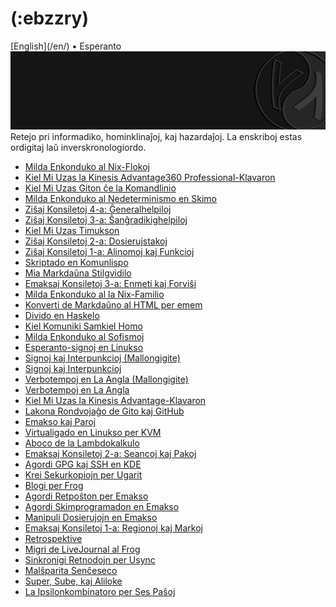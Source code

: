 (:ebzzry)
=========

<div class="center">[English](/en/) • Esperanto</div>

<img src="/images/site/taijitu-1008x250.png" class="banner" title="Ĉe la vizaĝo de Kosmo, ni ĉiuj estas infanoj." />

<div class="text-right">Retejo pri informadiko, hominklinaĵoj, kaj hazardaĵoj. La enskriboj estas ordigitaj laŭ inverskronologiordo.</div>

- [Milda Enkonduko al Nix-Flokoj](flokoj)
- [Kiel Mi Uzas la Kinesis Advantage360 Professional-Klavaron](adv360)
- [Kiel Mi Uzas Giton ĉe la Komandlinio](gito)
- [Milda Enkonduko al Nedeterminismo en Skimo](amb)
- [Ziŝaj Konsiletoj 4-a: Ĝeneralhelpiloj](zisxkonsiletoj-4-a)
- [Ziŝaj Konsiletoj 3-a: Ŝanĝradikighelpiloj](zisxkonsiletoj-3-a)
- [Kiel Mi Uzas Timukson](timukso)
- [Ziŝaj Konsiletoj 2-a: Dosierujstakoj](zisxkonsiletoj-2-a)
- [Ziŝaj Konsiletoj 1-a: Alinomoj kaj Funkcioj](zisxkonsiletoj-1-a)
- [Skriptado en Komunlispo](skripti-lispon)
- [Mia Markdaŭna Stilgvidilo](markdauxno)
- [Emaksaj Konsiletoj 3-a: Enmeti kaj Forviŝi](emakskonsiletoj-3-a)
- [Milda Enkonduko al la Nix-Familio](nix)
- [Konverti de Markdaŭno al HTML per emem](emem)
- [Divido en Haskelo](haskeldivido)
- [Kiel Komuniki Samkiel Homo](homo)
- [Milda Enkonduko al Sofismoj](sofismoj)
- [Esperanto-signoj en Linukso](eo-linukso)
- [Signoj kaj Interpunkcioj (Mallongigite)](signoj-interpunkcioj-mallongigite)
- [Signoj kaj Interpunkcioj](signoj-interpunkcioj)
- [Verbotempoj en La Angla (Mallongigite)](verbotempoj-la-angla-mallongigite)
- [Verbotempoj en La Angla](verbotempoj-la-angla)
- [Kiel Mi Uzas la Kinesis Advantage-Klavaron](advantage)
- [Lakona Rondvojaĝo de Gito kaj GitHub](gito-github)
- [Emakso kaj Paroj](emakso-paroj)
- [Virtualigado en Linukso per KVM](kvm)
- [Aboco de la Lambdokalkulo](lambdokalkulo)
- [Emaksaj Konsiletoj 2-a: Seancoj kaj Pakoj](emakskonsiletoj-2-a)
- [Agordi GPG kaj SSH en KDE](gsk)
- [Krei Sekurkopiojn per Ugarit](ugarit)
- [Blogi per Frog](frog)
- [Agordi Retpoŝton per Emakso](emakso-retposxto)
- [Agordi Skimprogramadon en Emakso](emakso-skimo)
- [Manipuli Dosierujojn en Emakso](emakso-dired)
- [Emaksaj Konsiletoj 1-a: Regionoj kaj Markoj](emakskonsiletoj-1-a)
- [Retrospektive](retrospektive)
- [Migri de LiveJournal al Frog](livefrog)
- [Sinkronigi Retnodojn per Usync](usync)
- [Malŝparita Senĉeseco](malsxparita)
- [Super, Sube, kaj Aliloke](super-sube)
- [La Ipsilonkombinatoro per Ses Paŝoj](ipsilono)
